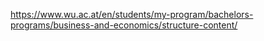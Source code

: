https://www.wu.ac.at/en/students/my-program/bachelors-programs/business-and-economics/structure-content/